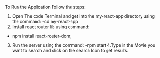 To Run the Application Follow the steps:
1. Open The code Terminal and get into the my-react-app directory using the command:
-cd my-react-app
2. Install react router lib using command:
- npm install react-router-dom;
3. Run the server using the command:
-npm start
4.Type in the Movie you want to search and click on the search Icon to get results.
